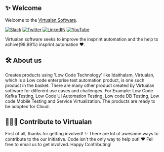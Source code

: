 ## ✨ Welcome
Welcome to the [Virtualan Software](https://www.virtualansoftware.com/). 

[![Slack](https://img.shields.io/badge/Slack-virtualan--software.slack.com-yellowgreen)](https://virtualan-software.slack.com)
[![Twitter](https://img.shields.io/badge/Twitter-@virtualns-blue)](https://twitter.com/virtualans)
[![LinkedIN](https://img.shields.io/badge/LinkedIn-@virtualan-software.svg)](https://www.linkedin.com/company/virtualan-software)
[![YouTube](https://img.shields.io/badge/YouTube-@virtualan-red.svg)](https://www.youtube.com/channel/UCny1F1GiYoo2pARDaSDIzYw/featured)

Virtualan software seeks to improve the insprint automation and the help to achive(99.99%) insprint automation ❤️.

## 🛠️ About us
Creates products using 'Low Code Technology' like Idaithalam, Virtualan, which is a Low code enterprise test automation product, is one such product in the basket. There are many other product created by Virtualan software for different use cases and challenges. For Example: Low Code Kafka Testing, Low Code UI Automation Testing, Low code DB Testing, Low code Mobile Testing and Service Virtualization. The products are ready to be adopted for Cloud.

## 👩🏽‍💻 Contribute to Virtualan
First of all, thanks for getting involved! ✨ There are lot of awesome ways to contribute to the our Initiative. Code isn't the only way to help out! ❤️  Fell free to email us to get involved. Happy Contributing!  
